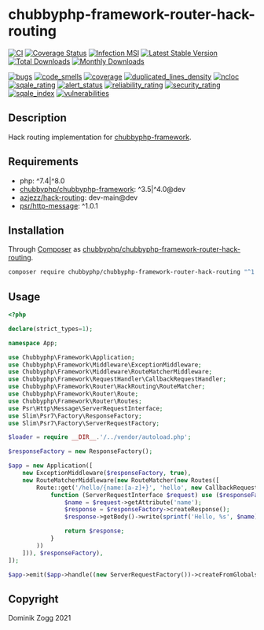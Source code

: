 # chubbyphp-framework-router-hack-routing

[![CI](https://github.com/chubbyphp/chubbyphp-framework-router-hack-routing/workflows/CI/badge.svg?branch=master)](https://github.com/chubbyphp/chubbyphp-framework-router-hack-routing/actions?query=workflow%3ACI)
[![Coverage Status](https://coveralls.io/repos/github/chubbyphp/chubbyphp-framework-router-hack-routing/badge.svg?branch=master)](https://coveralls.io/github/chubbyphp/chubbyphp-framework-router-hack-routing?branch=master)
[![Infection MSI](https://badge.stryker-mutator.io/github.com/chubbyphp/chubbyphp-framework-router-hack-routing/master)](https://dashboard.stryker-mutator.io/reports/github.com/chubbyphp/chubbyphp-framework-router-hack-routing/master)
[![Latest Stable Version](https://poser.pugx.org/chubbyphp/chubbyphp-framework-router-hack-routing/v/stable.png)](https://packagist.org/packages/chubbyphp/chubbyphp-framework-router-hack-routing)
[![Total Downloads](https://poser.pugx.org/chubbyphp/chubbyphp-framework-router-hack-routing/downloads.png)](https://packagist.org/packages/chubbyphp/chubbyphp-framework-router-hack-routing)
[![Monthly Downloads](https://poser.pugx.org/chubbyphp/chubbyphp-framework-router-hack-routing/d/monthly)](https://packagist.org/packages/chubbyphp/chubbyphp-framework-router-hack-routing)

[![bugs](https://sonarcloud.io/api/project_badges/measure?project=chubbyphp_chubbyphp-framework-router-hack-routing&metric=bugs)](https://sonarcloud.io/dashboard?id=chubbyphp_chubbyphp-framework-router-hack-routing)
[![code_smells](https://sonarcloud.io/api/project_badges/measure?project=chubbyphp_chubbyphp-framework-router-hack-routing&metric=code_smells)](https://sonarcloud.io/dashboard?id=chubbyphp_chubbyphp-framework-router-hack-routing)
[![coverage](https://sonarcloud.io/api/project_badges/measure?project=chubbyphp_chubbyphp-framework-router-hack-routing&metric=coverage)](https://sonarcloud.io/dashboard?id=chubbyphp_chubbyphp-framework-router-hack-routing)
[![duplicated_lines_density](https://sonarcloud.io/api/project_badges/measure?project=chubbyphp_chubbyphp-framework-router-hack-routing&metric=duplicated_lines_density)](https://sonarcloud.io/dashboard?id=chubbyphp_chubbyphp-framework-router-hack-routing)
[![ncloc](https://sonarcloud.io/api/project_badges/measure?project=chubbyphp_chubbyphp-framework-router-hack-routing&metric=ncloc)](https://sonarcloud.io/dashboard?id=chubbyphp_chubbyphp-framework-router-hack-routing)
[![sqale_rating](https://sonarcloud.io/api/project_badges/measure?project=chubbyphp_chubbyphp-framework-router-hack-routing&metric=sqale_rating)](https://sonarcloud.io/dashboard?id=chubbyphp_chubbyphp-framework-router-hack-routing)
[![alert_status](https://sonarcloud.io/api/project_badges/measure?project=chubbyphp_chubbyphp-framework-router-hack-routing&metric=alert_status)](https://sonarcloud.io/dashboard?id=chubbyphp_chubbyphp-framework-router-hack-routing)
[![reliability_rating](https://sonarcloud.io/api/project_badges/measure?project=chubbyphp_chubbyphp-framework-router-hack-routing&metric=reliability_rating)](https://sonarcloud.io/dashboard?id=chubbyphp_chubbyphp-framework-router-hack-routing)
[![security_rating](https://sonarcloud.io/api/project_badges/measure?project=chubbyphp_chubbyphp-framework-router-hack-routing&metric=security_rating)](https://sonarcloud.io/dashboard?id=chubbyphp_chubbyphp-framework-router-hack-routing)
[![sqale_index](https://sonarcloud.io/api/project_badges/measure?project=chubbyphp_chubbyphp-framework-router-hack-routing&metric=sqale_index)](https://sonarcloud.io/dashboard?id=chubbyphp_chubbyphp-framework-router-hack-routing)
[![vulnerabilities](https://sonarcloud.io/api/project_badges/measure?project=chubbyphp_chubbyphp-framework-router-hack-routing&metric=vulnerabilities)](https://sonarcloud.io/dashboard?id=chubbyphp_chubbyphp-framework-router-hack-routing)

## Description

Hack routing implementation for [chubbyphp-framework][1].

## Requirements

 * php: ^7.4|^8.0
 * [chubbyphp/chubbyphp-framework][1]: ^3.5|^4.0@dev
 * [azjezz/hack-routing][2]: dev-main@dev
 * [psr/http-message][3]: ^1.0.1

## Installation

Through [Composer](http://getcomposer.org) as [chubbyphp/chubbyphp-framework-router-hack-routing][10].

```bash
composer require chubbyphp/chubbyphp-framework-router-hack-routing "^1.0"
```

## Usage

```php
<?php

declare(strict_types=1);

namespace App;

use Chubbyphp\Framework\Application;
use Chubbyphp\Framework\Middleware\ExceptionMiddleware;
use Chubbyphp\Framework\Middleware\RouteMatcherMiddleware;
use Chubbyphp\Framework\RequestHandler\CallbackRequestHandler;
use Chubbyphp\Framework\Router\HackRouting\RouteMatcher;
use Chubbyphp\Framework\Router\Route;
use Chubbyphp\Framework\Router\Routes;
use Psr\Http\Message\ServerRequestInterface;
use Slim\Psr7\Factory\ResponseFactory;
use Slim\Psr7\Factory\ServerRequestFactory;

$loader = require __DIR__.'/../vendor/autoload.php';

$responseFactory = new ResponseFactory();

$app = new Application([
    new ExceptionMiddleware($responseFactory, true),
    new RouteMatcherMiddleware(new RouteMatcher(new Routes([
        Route::get('/hello/{name:[a-z]+}', 'hello', new CallbackRequestHandler(
            function (ServerRequestInterface $request) use ($responseFactory) {
                $name = $request->getAttribute('name');
                $response = $responseFactory->createResponse();
                $response->getBody()->write(sprintf('Hello, %s', $name));

                return $response;
            }
        ))
    ])), $responseFactory),
]);

$app->emit($app->handle((new ServerRequestFactory())->createFromGlobals()));
```

## Copyright

Dominik Zogg 2021

[1]: https://packagist.org/packages/chubbyphp/chubbyphp-framework
[2]: https://packagist.org/packages/azjezz/hack-routing
[3]: https://packagist.org/packages/psr/http-message
[10]: https://packagist.org/packages/chubbyphp/chubbyphp-framework-router-hack-routing
